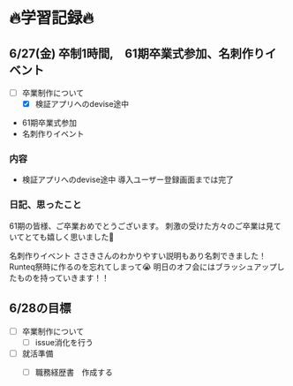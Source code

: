 # 🔥学習記録🔥
## 6/27(金) 卒制1時間,　61期卒業式参加、名刺作りイベント
- [ ] 卒業制作について
  - [x] 検証アプリへのdevise途中
- 61期卒業式参加
- 名刺作りイベント

### 内容
- 検証アプリへのdevise途中
  導入ユーザー登録画面までは完了

### 日記、思ったこと
61期の皆様、ご卒業おめでとうございます。
刺激の受けた方々のご卒業は見ていてとても嬉しく思いました🌟

名刺作りイベント
ささきさんのわかりやすい説明もあり名刺できました！
Runteq祭時に作るのを忘れてしまって😭
明日のオフ会にはブラッシュアップしたものを持っていきます！！


## 6/28の目標
- [ ] 卒業制作について
  - [ ] issue消化を行う
- [ ] 就活準備
  - [ ] 職務経歴書　作成する

